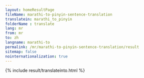 ```yaml
---
layout: homeResultPage
fileName: marathi-to-pinyin-sentence-translation
translatein: marathi_to_pinyin
folderName : translate
lang: mr
from: mr
to: zh
langname: marathi-to
permalink: /mr/marathi-to-pinyin-sentence-translation/result
sitemap: false
nointernationalization: true
---
```

{% include result/translateinto.html %}

<script src="/js/result/translation.js" data-foldername="{{page.folderName}}" data-lang="{{page.lang}}"></script>
